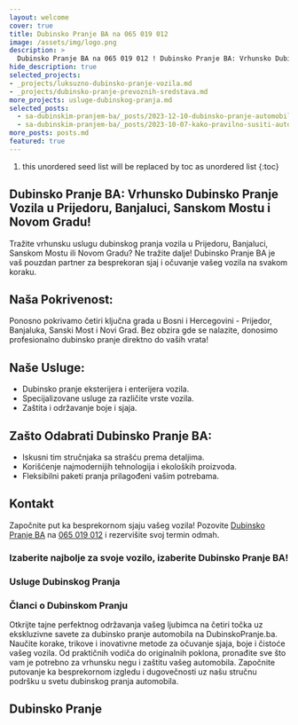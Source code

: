 ```yaml
---
layout: welcome
cover: true
title: Dubinsko Pranje BA na 065 019 012
image: /assets/img/logo.png
description: >
  Dubinsko Pranje BA na 065 019 012 ! Dubinsko Pranje BA: Vrhunsko Dubinsko Pranje Vozila u Prijedoru, Banjaluci, Sanskom Mostu i Novom Gradu!
hide_description: true
selected_projects:
- _projects/luksuzno-dubinsko-pranje-vozila.md
- _projects/dubinsko-pranje-prevoznih-sredstava.md
more_projects: usluge-dubinskog-pranja.md
selected_posts:
  - sa-dubinskim-pranjem-ba/_posts/2023-12-10-dubinsko-pranje-automobila-kako-sacuvati-vozilo-u-savrsenom-stanju.md
  - sa-dubinskim-pranjem-ba/_posts/2023-10-07-kako-pravilno-susiti-automobil-nakon-dubinskog-pranja.md
more_posts: posts.md
featured: true
---
```


1. this unordered seed list will be replaced by toc as unordered list
{:toc}


## Dubinsko Pranje BA: Vrhunsko Dubinsko Pranje Vozila u Prijedoru, Banjaluci, Sanskom Mostu i Novom Gradu!

Tražite vrhunsku uslugu dubinskog pranja vozila u Prijedoru, Banjaluci, Sanskom Mostu ili Novom Gradu? 
Ne tražite dalje! 
Dubinsko Pranje BA je vaš pouzdan partner za besprekoran sjaj i očuvanje vašeg vozila na svakom koraku.

<script src="https://cdn.lordicon.com/lordicon.js"></script>
<div class="centered">
<lord-icon
    src="https://cdn.lordicon.com/cxhglwgx.json"
    trigger="loop"
    colors="primary:#1E85FF,secondary:#CCCCCC"
    style="width:250px;height:250px">
</lord-icon>
</div>

## Naša Pokrivenost:

Ponosno pokrivamo četiri ključna grada u Bosni i Hercegovini - Prijedor, Banjaluka, Sanski Most i Novi Grad. Bez obzira gde se nalazite, donosimo profesionalno dubinsko pranje direktno do vaših vrata!

<div class="centered">
<lord-icon
    src="https://cdn.lordicon.com/pzdaizbm.json"
    trigger="loop"
    colors="primary:#1E85FF,secondary:#CCCCCC"
    style="width:250px;height:250px">
</lord-icon>
</div>

## Naše Usluge:
- Dubinsko pranje eksterijera i enterijera vozila.
- Specijalizovane usluge za različite vrste vozila.
- Zaštita i održavanje boje i sjaja.

<div class="centered">
<lord-icon
    src="https://cdn.lordicon.com/fmaokgyq.json"
    trigger="loop"
    colors="primary:#1E85FF,secondary:#CCCCCC"
    style="width:250px;height:250px">
</lord-icon>
</div>

<div class="centered">
<lord-icon
    src="https://cdn.lordicon.com/jokvdwpe.json"
    trigger="loop"
    colors="primary:#1E85FF,secondary:#CCCCCC"
    style="width:250px;height:250px">
</lord-icon>
</div>

## Zašto Odabrati Dubinsko Pranje BA:
- Iskusni tim stručnjaka sa strašću prema detaljima.
- Korišćenje najmodernijih tehnologija i ekoloških proizvoda.
- Fleksibilni paketi pranja prilagođeni vašim potrebama.

<div class="centered">
<lord-icon
    src="https://cdn.lordicon.com/pqxpvgtw.json"
    trigger="loop"
    colors="primary:#1E85FF,secondary:#CCCCCC"
    style="width:250px;height:250px">
</lord-icon>
</div>

## Kontakt

Započnite put ka besprekornom sjaju vašeg vozila! Pozovite [Dubinsko Pranje BA](/kontakt/)  na [065 019 012](tel:+38765019012) i rezervišite svoj termin odmah.

<div class="centered">
<lord-icon
    src="https://cdn.lordicon.com/ixvpzmyr.json"
    trigger="loop"
    colors="primary:#1E85FF,secondary:#CCCCCC"
    style="width:250px;height:250px">
</lord-icon>
</div>

### Izaberite najbolje za svoje vozilo, izaberite Dubinsko Pranje BA!

<div class="centered">
<lord-icon
    src="https://cdn.lordicon.com/ynfkqjnz.json"
    trigger="loop"
    colors="primary:#1E85FF,secondary:#CCCCCC"
    style="width:250px;height:250px">
</lord-icon>
</div>

### Usluge Dubinskog Pranja

<!--projects-->

### Članci o Dubinskom Pranju

Otkrijte tajne perfektnog održavanja vašeg ljubimca na četiri točka uz ekskluzivne savete za dubinsko pranje automobila na DubinskoPranje.ba. Naučite korake, trikove i inovativne metode za očuvanje sjaja, boje i čistoće vašeg vozila. Od praktičnih vodiča do originalnih poklona, pronađite sve što vam je potrebno za vrhunsku negu i zaštitu vašeg automobila. Započnite putovanje ka besprekornom izgledu i dugovečnosti uz našu stručnu podršku u svetu dubinskog pranja automobila.

<!--posts-->

## Dubinsko Pranje

<!--author-->
